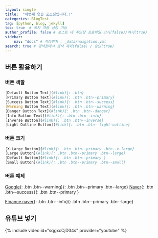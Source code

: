 ```yaml
---
layout: single
title:  "세번째 연습 포스팅입니다.!"
categories: BlogTest
tag: [python, blog, jekyll]
toc: true  # 목차 자동 생성 기능
author_profile: false # 포스트 내 주인장 프로파일 끄기(false)/켜기(true)
sidebar:
    nav: "docs" # 작성위치 : _data/naigation.yml
search: true # 검색창에서 검색 제외(false) / 승인(true)
---
```


## 버튼 활용하기 

### 버튼 색깔 
<!--빨강:danger/파랑:info/주황:warning/초록:success/회색:primary-->

```python
[Default Button Text](#link){: .btn}
[Primary Button Text](#link){: .btn .btn--primary} 
[Success Button Text](#link){: .btn .btn--success}
[Warning Button Text](#link){: .btn .btn--warning}
[Danger Button Text](#link){: .btn .btn--danger}
[Info Button Text](#link){: .btn .btn--info}
[Inverse Button](#link){: .btn .btn--inverse}
[Light Outline Button](#link){: .btn .btn--light-outline}
```

### 버튼 크기

```python
[X-Large Button](#link){: .btn .btn--primary .btn--x-large}
[Large Button](#link){: .btn .btn--primary .btn--large}
[Default Button](#link){: .btn .btn--primary }
[Small Button](#link){: .btn .btn--primary .btn--small}
```
### 버튼 예제

[Google](http://google.com){: .btn .btn--warning}{: .btn .btn--primary .btn--large}
[Naver](http://naver.com){: .btn .btn--success}{: .btn .btn--primary }

[Finance.naver](https://finance.naver.com/main/main.nhn){: .btn .btn--info}{: .btn .btn--primary .btn--large}


## 유튜브 넣기

{% include video id="sqgxcCjD04s" provider="youtube" %}